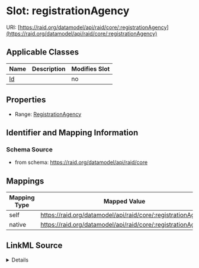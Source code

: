 

# Slot: registrationAgency



URI: [https://raid.org/datamodel/api/raid/core/:registrationAgency](https://raid.org/datamodel/api/raid/core/:registrationAgency)



<!-- no inheritance hierarchy -->





## Applicable Classes

| Name | Description | Modifies Slot |
| --- | --- | --- |
| [Id](../classes/Id.md) |  |  no  |







## Properties

* Range: [RegistrationAgency](../classes/RegistrationAgency.md)





## Identifier and Mapping Information







### Schema Source


* from schema: https://raid.org/datamodel/api/raid/core




## Mappings

| Mapping Type | Mapped Value |
| ---  | ---  |
| self | https://raid.org/datamodel/api/raid/core/:registrationAgency |
| native | https://raid.org/datamodel/api/raid/core/:registrationAgency |




## LinkML Source

<details>
```yaml
name: registrationAgency
from_schema: https://raid.org/datamodel/api/raid/core
rank: 1000
alias: registrationAgency
owner: Id
domain_of:
- Id
range: RegistrationAgency

```
</details>
